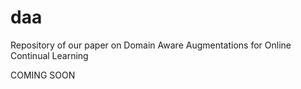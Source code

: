 # daa
Repository of our paper on Domain Aware Augmentations for Online Continual Learning

COMING SOON
